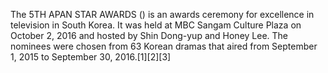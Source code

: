 The 5TH APAN STAR AWARDS () is an awards ceremony for excellence in television in South Korea. It was held at MBC Sangam Culture Plaza on October 2, 2016 and hosted by Shin Dong-yup and Honey Lee. The nominees were chosen from 63 Korean dramas that aired from September 1, 2015 to September 30, 2016.[1][2][3]
